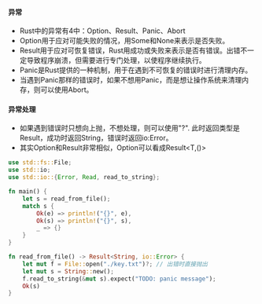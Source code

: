 #### 异常

- Rust中的异常有4中：Option、Result、Panic、Abort
- Option用于应对可能失败的情况，用Some和None来表示是否失败。
- Result用于应对可恢复错误，Rust用成功或失败来表示是否有错误。出错不一定导致程序崩溃，但需要进行专门处理，以使程序继续执行。
- Panic是Rust提供的一种机制，用于在遇到不可恢复的错误时进行清理内存。
- 当遇到Panic那样的错误时，如果不想用Panic，而是想让操作系统来清理内存，则可以使用Abort。

#### 异常处理

- 如果遇到错误时只想向上抛，不想处理，则可以使用"?". 此时返回类型是Result，成功时返回String，错误时返回io:Error。
- 其实Option和Result非常相似，Option<T>可以看成Result<T,()>

``` rust
use std::fs::File;
use std::io;
use std::io::{Error, Read, read_to_string};

fn main() {
    let s = read_from_file();
    match s {
        Ok(e) => println!("{}", e),
        Ok(s) => println!("{}", s),
        _ => {}
    }
}

fn read_from_file() -> Result<String, io::Error> {
    let mut f = File::open("./key.txt")?; // 出错时直接抛出
    let mut s = String::new();
    f.read_to_string(&mut s).expect("TODO: panic message");
    Ok(s)
}
```